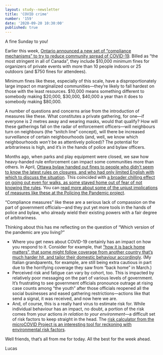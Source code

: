 ```yaml
---
layout: study--newsletter
title: 'COVID crime'
number: '159'
date: '2020-09-20 10:30:00'
published: true
---
```


A fine Sunday to you!

Earlier this week, [Ontario announced a new set of “compliance mechanisms” to try to reduce community spread of COVID-19](https://news.ontario.ca/en/release/58402/lower-limits-for-unmonitored-and-private-social-gatherings-in-ottawa-peel-and-toronto-regions). Billed as “the most stringent in all of Canada”, they include $10,000 minimum fines for organizers of private events with more than 10 people indoors or 25 outdoors (and $750 fines for attendees).

Minimum fines like these, especially of this scale, have a disproportionately large impact on marginalized communities—they’re likely to fall hardest on those with the least resources. $10,000 means something different to somebody making $20,000, $30,000, $40,000 a year than it does to somebody making $80,000.

A number of questions and concerns arise from the introduction of measures like these. What constitutes a private gathering, for one—if everyone is 2 metres away and wearing masks, would that qualify? How will these gatherings fall on the radar of enforcement officers—will neighbours turn on neighbours (the “snitch line” concept), will there be increased surveillance of certain neighbourhoods (and, well, we know which neighbourhoods _won’t_ be as attentively policed)? The potential for arbitrariness is high, and it’s in the hands of police and bylaw officers.

Months ago, when parks and play equipment were closed, we saw how heavy-handed rule enforcement can impact some communities more than others. In April, [Ottawa bylaw handed out fines to people who didn’t seem to know the latest rules on closures, and who had only limited English with which to discuss the situation](https://www.cbc.ca/news/canada/ottawa/syrian-man-ottawa-park-bylaw-1.5526286). This coincided with [a broader chilling effect on going out even for walks, as some stayed home out of fear of not knowing the rules](https://www.cbc.ca/news/canada/ottawa/pandemic-covid-19-ottawa-apartment-no-greenspace-1.5530502). You can [read more about some of the unjust implications of measures like these at the Policing the Pandemic project](https://www.policingthepandemic.ca/).

“Compliance measures” like these are a serious lack of compassion on the part of government officials—and they put yet more tools in the hands of police and bylaw, who already wield their existing powers with a fair degree of arbitrariness.

Thinking about this has me reflecting on the question of “Which version of the pandemic are you living?”

- Where you get news about COVID-19 certainly has an impact on how you respond to it. Consider for example, that [“how it is back home matters”, that some might follow coverage from another country that’s much harder hit, and tailor their domestic behaviour accordingly](https://www.theglobeandmail.com/canada/article-ontario-families-living-in-more-racialized-neighbourhoods-less-likely/). (My Italian grandparents, for example, are still being extra cautious in part due to the horrifying coverage they saw from “back home” in March.)
- Perceived risk and fatigue can vary by cohort, too. This is impacted by relatively poor messaging on the part of various levels of government. It’s frustrating to see government officials pronounce outrage at rising case counts among “the youth” after those officials reopened all the social businesses and eased gathering restrictions—actions like that send a signal, it was received, and now here we are.
- And, of course, this is a really hard virus to estimate risk for. While individual behaviour has an impact, no doubt, a portion of the risk comes from your actions _in relation to your environment_—a difficult set of risk factors to keep straight in the head. The [risk calculator from the microCOVID Project is an interesting tool for reckoning with environmental risk factors](https://www.microcovid.org/).

Well friends, that’s all from me for today. All the best for the week ahead.

Lucas